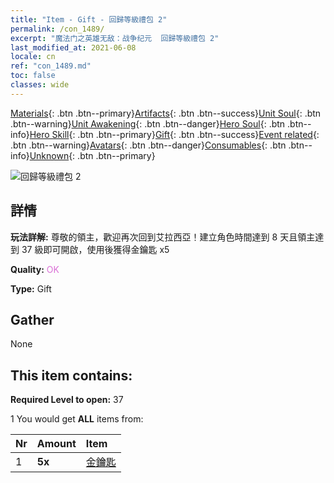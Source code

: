 ```yaml
---
title: "Item - Gift - 回歸等級禮包 2"
permalink: /con_1489/
excerpt: "魔法门之英雄无敌：战争纪元  回歸等級禮包 2"
last_modified_at: 2021-06-08
locale: cn
ref: "con_1489.md"
toc: false
classes: wide
---
```

 [Materials](/ItemsCN/){: .btn .btn--primary}[Artifacts](/ItemsCN/Artifacts/){: .btn .btn--success}[Unit Soul](/ItemsCN/UnitSoul/){: .btn .btn--warning}[Unit Awakening](/ItemsCN/UnitAwakening/){: .btn .btn--danger}[Hero Soul](/ItemsCN/HeroSoul/){: .btn .btn--info}[Hero Skill](/ItemsCN/HeroSkill/){: .btn .btn--primary}[Gift](/ItemsCN/Gift/){: .btn .btn--success}[Event related](/ItemsCN/Events/){: .btn .btn--warning}[Avatars](/ItemsCN/Avatars/){: .btn .btn--danger}[Consumables](/ItemsCN/Consumables/){: .btn .btn--info}[Unknown](/ItemsCN/Unknown/){: .btn .btn--primary}

 ![回歸等級禮包 2](/images/t/i_907102.png)

## 詳情
 **玩法詳解:** 尊敬的領主，歡迎再次回到艾拉西亞！建立角色時間達到 8 天且領主達到 37 級即可開啟，使用後獲得金鑰匙 x5

 **Quality:** <span style="color: #DA70D6">OK</span>

 **Type:** Gift

## Gather

  None

## This item contains:

 **Required Level to open:** 37

 1 You would get **ALL** items  from:

  | Nr | Amount |     Item    |
  |:---|:-------|:------------|
  | 1 |  **5x** | [金鑰匙](/cn/Items/con_783/) |  | 
